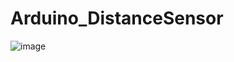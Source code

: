 # Arduino_DistanceSensor

![image](https://user-images.githubusercontent.com/39349742/215953313-0e350e30-26fa-4c5d-9d5e-9a7d3a6d631d.png)
